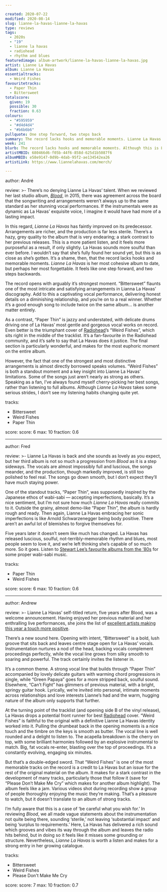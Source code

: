 ```yaml
---

created: 2020-07-22
modified: 2020-08-14
slug: lianne-la-havas-lianne-la-havas
type: reviews
tags:
  - 2020s
  - "19"
  - lianne la havas
  - radiohead
  - rhythm and blues
featuredimage: album-artwork/lianne-la-havas-lianne-la-havas.jpg
artist: Lianne La Havas
album: Lianne La Havas
essentialtracks:
  - Weird Fishes 
favouritetracks:
  - Paper Thin
  - Bittersweet
totalscore:
  given: 19
  possible: 30
  fraction: 0.63
colours:
  - "#595959"
  - "#d4d4d4"
  - "#b6b6b6"
pullquote: One step forward, two steps back 
summary: The record lacks hooks and memorable moments. Lianne La Havas is her most cohesive album to date, but perhaps her most forgettable. It feels like one step forward, two steps back. 
week: 241
blurb: The record lacks hooks and memorable moments. Although this is La Havas' most cohesive album to date, it may also be her most forgettable.
artistMBID: 680466d6-f05b-44f6-858d-625d1b5087f6
albumMBID: e58e9147-0d9b-4dab-95f2-ae134542ea26
artistLink: https://www.liannelahavas.com/merch/

---
```


author: André

review: >-
  There’s no denying Lianne La Havas’ talent. When we reviewed her last studio album, [*Blood*](/reviews/lianne-la-havas-blood/), in 2015, there was agreement across the board that the songwriting and arrangements weren’t always up to the same standard as her stunning vocal performances. If the instrumentals were as dynamic as La Havas’ exquisite voice, I imagine it would have had more of a lasting impact.

  In this regard, *Lianne La Havas* has faintly improved on its predecessor. Arrangements are richer, and the production is far less sterile. There’s a hazy, grey quality to the album that is very endearing; a stark contrast to her previous releases. This is a more patient listen, and it feels more purposeful as a result, if only slightly. La Havas sounds more soulful than ever before. I wouldn’t say that she’s fully found her sound yet, but this is as close as she’s gotten. It’s a shame, then, that the record lacks hooks and memorable moments. *Lianne La Havas* is her most cohesive album to date, but perhaps her most forgettable. It feels like one step forward, and two steps backwards.

  The record opens with arguably it’s strongest moment. “Bittersweet” flaunts one of the most intricate and satisfying arrangements in Lianna La Havas’ discography. Add to this a captivating vocal performance, delivering honest details on a diminishing relationship, and you’re on to a real winner. Whether it’s a good enough song to include twice on the same album... is another matter entirely.

  As a contrast, “Paper Thin” is jazzy and understated, with delicate drums driving one of La Havas’ most gentle and gorgeous vocal works on record. Even better is the triumphant cover of [Radiohead](/reviews/radiohead-a-moon-shaped-pool/)’s “Weird Fishes”, which sits right in the middle of the tracklist. It’s a fan-favourite in the Radiohead community, and it’s safe to say that La Havas does it justice. The final section is particularly wonderful, and makes for the most euphoric moment on the entire album.

  However, the fact that one of the strongest and most distinctive arrangements is almost directly borrowed speaks volumes. “Weird Fishes” is both a standout moment and a key insight into Lianne La Havas’ limitations. Some of the songs just aren’t nearly as strong as others. Speaking as a fan, I’ve always found myself cherry-picking her best songs, rather than listening to full albums. Although *Lianne La Havas* takes some serious strides, I don’t see my listening habits changing quite yet.

tracks:
  - Bittersweet
  - Weird Fishes
  - Paper Thin

score:
  score: 6
  max: 10
  fraction: 0.6

---

author: Fred

review: >-
  Lianne La Havas is back and she sounds as lovely as you expect, but her third album is not so much a progression from *Blood* as it is a step sideways. The vocals are almost impossibly full and luscious, the songs meander, and the production, though markedly improved, is still too polished to feel real. The songs go down smooth, but I don’t expect they’ll have much staying power.

  One of the standout tracks, “Paper Thin”, was supposedly inspired by the Japanese ethos of wabi-sabi — accepting imperfections, basically. It’s a nice sentiment, but I’m not sure how much *Lianne La Havas* really commits to it. Outside the grainy, almost demo-like “Paper Thin”, the album is hardly rough and ready. Then again, Lianne La Havas embracing her sonic imperfections is like Arnold Schwarzenegger being body positive. There aren’t an awful lot of blemishes to forgive themselves for.

  Five years later it doesn’t seem like much has changed. La Havas has released luscious, soulful, not-terribly-memorable rhythm and blues, most people seem to love it, and we’re left thinking she’s capable of so much more. So it goes. Listen to [Stewart Lee’s favourite albums from the ‘80s](/articles/the-80s-according-to-stewart-lee/) for some proper wabi-sabi music.

tracks:
  - Paper Thin
  - Weird Fishes

score:
  score: 6
  max: 10
  fraction: 0.6

---

author: Andrew

review: >-
  Lianne La Havas’ self-titled return, five years after Blood, was a welcome announcement. Having enjoyed her previous material and her enthralling live performances, she joins the list of [excellent artists making this year a touch more positive](/reviews/laura-marling-song-for-our-daughter/).

  There’s a new sound here. Opening with intent, “Bittersweet” is a bold, lush groove that sits back and leaves centre stage open for La Havas’ vocals. Instrumentation nurtures a nod of the head, backing vocals complement proceedings perfectly, while the vocal line grows from silky smooth to soaring and powerful. The track certainly invites the listener in.

  It’s a common theme. A strong vocal line that builds through “Paper Thin” accompanied by lovely delicate guitars with warming chord progressions in single, while “Green Papaya” goes for a more stripped back, soulful sound. Elsewhere, “Can’t Fight” has glimmers of previous material, with a bright, springy guitar hook. Lyrically, we’re invited into personal, intimate moments across relationships and love interests Lianne’s had and the warm, hugging nature of the album only supports that further.

  At the turning point of the tracklist (and opening side B of the vinyl release), La Havas drops a potential front runner for best [Radiohead](/articles/ranking-radioheads-discography/) cover. “Weird Fishes” is faithful to the original with a definitive Lianne La Havas identity worked into it. Pulling the drumbeat back in the opening moments is a nice touch and the timbre on the keys is smooth as butter. The vocal line is well rounded and a delight to listen to. The acapella breakdown is the cherry on top, with some brilliant harmonies followed by an explosive instrumental to match. Big, fat vocals re-enter, blasting over the top of proceedings. It’s a constantly evolving, engaging six minutes.

  But that’s a double-edged sword. That “Weird Fishes” is one of the most memorable tracks on the record is a credit to La Havas but an issue for the rest of the original material on the album. It makes for a stark contrast in the development of many tracks, particularly those that follow it (save for “Please Don’t Make Me Cry” which makes for another album highlight). The album feels like a jam. Various videos shot during recording show a group of people thoroughly enjoying the music they’re making. That’s a pleasure to watch, but it doesn’t translate to an album of strong tracks.

  I’m fully aware that this is a case of ‘be careful what you wish for.’ In reviewing *Blood*, we all made vague statements about the instrumentation not quite being there, sounding ‘sterile,’ not leaving ‘substantial impact’ and being ‘surplus to requirements.’ Here, La Havas has delivered a rich sound which grooves and vibes its way through the album and leaves the radio hits behind, but in doing so it feels like it misses some grounding or structure. Nevertheless, *Lianne La Havas* is worth a listen and makes for a strong entry in her growing catalogue.

tracks:
  - Bittersweet
  - Weird Fishes
  - Please Don't Make Me Cry

score:
  score: 7
  max: 10
  fraction: 0.7